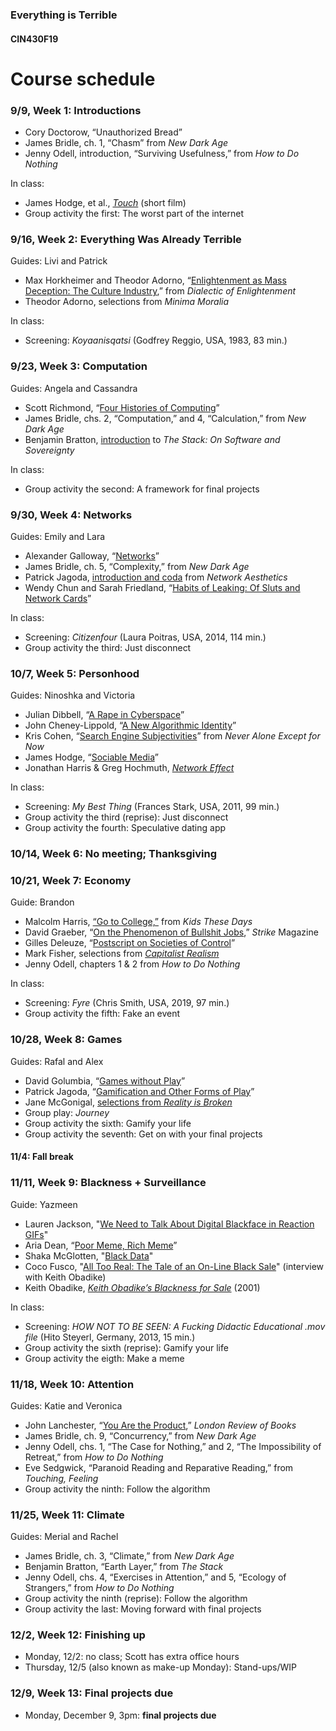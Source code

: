 ### Everything is Terrible
#### CIN430F19

# Course schedule

### 9/9, Week 1: Introductions
* Cory Doctorow, “Unauthorized Bread”
* James Bridle, ch. 1, “Chasm” from _New Dark Age_
* Jenny Odell, introduction, “Surviving Usefulness,” from _How to Do Nothing_

In class:
* James Hodge, et al., [_Touch_](https://vimeo.com/298442950?ref=tw-share) (short film)
* Group activity the first: The worst part of the internet

### 9/16, Week 2: Everything Was Already Terrible
Guides: Livi and Patrick
* Max Horkheimer and Theodor Adorno, “[Enlightenment as Mass Deception: The Culture Industry](https://cin430f19.slack.com/archives/CMRL4L2V8/p1567980092000100),” from _Dialectic of Enlightenment_
* Theodor Adorno, selections from _Minima Moralia_

In class:
* Screening: _Koyaanisqatsi_ (Godfrey Reggio, USA, 1983, 83 min.)

### 9/23, Week 3: Computation
Guides: Angela and Cassandra
* Scott Richmond, “[Four Histories of Computing](https://cin430f19.slack.com/files/UN4DNLL13/FNN5Y7KP0/richmond_-_four_histories_of_computation.docx)”
* James Bridle, chs. 2, “Computation,” and 4, “Calculation,” from _New Dark Age_
* Benjamin Bratton, [introduction](https://cin430f19.slack.com/files/UN4DNLL13/FNEA8RBV3/benjamin_bratton_-_selections_from_the_stack.pdf) to _The Stack: On Software and Sovereignty_

In class:
* Group activity the second: A framework for final projects

### 9/30, Week 4: Networks
Guides: Emily and Lara
* Alexander Galloway, “[Networks](https://cin430f19.slack.com/files/UN4DNLL13/FNNH4LLS1/alexander_galloway_-_networks.pdf)”
* James Bridle, ch. 5, “Complexity,” from _New Dark Age_
* Patrick Jagoda, [introduction and coda](https://cin430f19.slack.com/files/UN4DNLL13/FNB3FQHA7/jagoda_-_introduction_and_coda__network_aesthetics.pdf) from _Network Aesthetics_
* Wendy Chun and Sarah Friedland, “[Habits of Leaking: Of Sluts and Network Cards](https://cin430f19.slack.com/files/UN4DNLL13/FNG4RQKLH/sarah_friedland_and_wendy_chun_-_habits_of_leaking.pdf)”

In class:
* Screening: _Citizenfour_ (Laura Poitras, USA, 2014, 114 min.)
* Group activity the third: Just disconnect

### 10/7, Week 5: Personhood
Guides: Ninoshka and Victoria
* Julian Dibbell, “[A Rape in Cyberspace](https://cin430f19.slack.com/files/UN4DNLL13/FNYBFQUJK/julian_dibbell_-_a_rape_in_cyberspace.pdf)”
* John Cheney-Lippold, “[A New Algorithmic Identity](https://cin430f19.slack.com/files/UN4DNLL13/FNYBFCAMV/john_lippold-cheney_-_a_new_algorithmic_identity.pdf)”
* Kris Cohen, “[Search Engine Subjectivities](https://cin430f19.slack.com/files/UN4DNLL13/FNQ368JHF/kris_cohen_-_search_engine_subjectivities__from_never_alone_except_for_now.pdf)” from _Never Alone Except for Now_
* James Hodge, “[Sociable Media](https://cin430f19.slack.com/files/UN4DNLL13/FNHN95E6N/hodge_-_sociable_media.pdf)”
* Jonathan Harris & Greg Hochmuth, [_Network Effect_](https://networkeffect.io)

In class:
* Screening: _My Best Thing_ (Frances Stark, USA, 2011, 99 min.)
* Group activity the third (reprise): Just disconnect
* Group activity the fourth: Speculative dating app

### 10/14, Week 6: No meeting; Thanksgiving

### 10/21, Week 7: Economy
Guide: Brandon
* Malcolm Harris, [“Go to College,”](https://cin430f19.slack.com/files/UN4DNLL13/FPKT7FJ9L/malcolm_harris_-_go_to_college__from_kids_these_days.pdf) from _Kids These Days_
* David Graeber, “[On the Phenomenon of Bullshit Jobs](https://strikemag.org/bullshit-jobs/),” _Strike_ Magazine
* Gilles Deleuze, “[Postscript on Societies of Control](https://cin430f19.slack.com/files/UN4DNLL13/FPATTHATB/gilles_deleuze_-_postscript_on_the_societies_of_control.pdf)”
* Mark Fisher, selections from [_Capitalist Realism_](https://cin430f19.slack.com/files/UN4DNLL13/FPH82612Q/mark_fisher_-_capitalist_realism.pdf)
* Jenny Odell, chapters 1 & 2 from _How to Do Nothing_

In class:
* Screening: _Fyre_ (Chris Smith, USA, 2019, 97 min.)
* Group activity the fifth: Fake an event

### 10/28, Week 8: Games
Guides: Rafal and Alex
* David Golumbia, “[Games without Play](https://cin430f19.slack.com/files/UN4DNLL13/FPENS4GF5/david_golumbia_-_games_without_play.pdf)”
* Patrick Jagoda, “[Gamification and Other Forms of Play](https://cin430f19.slack.com/files/UN4DNLL13/FPKPMFU6M/jagoda_-_gamification_and_other_forms_of_play.pdf)”
* Jane McGonigal, [selections from _Reality is Broken_](https://cin430f19.slack.com/files/UN4DNLL13/FPS7T7R7X/jane_mcgonigal_-_reality_is_broken_exerpts_for_cin430.pdf)
* Group play: _Journey_
* Group activity the sixth: Gamify your life
* Group activity the seventh: Get on with your final projects

#### 11/4: Fall break

### 11/11, Week 9: Blackness + Surveillance
Guide: Yazmeen
* Lauren Jackson, "[We Need to Talk About Digital Blackface in Reaction GIFs](https://www.teenvogue.com/story/digital-blackface-reaction-gifs)"
* Aria Dean, “[Poor Meme, Rich Meme](https://reallifemag.com/poor-meme-rich-meme/)”
* Shaka McGlotten, "[Black Data](http://sfonline.barnard.edu/traversing-technologies/shaka-mcglotten-black-data/)"
* Coco Fusco, "[All Too Real: The Tale of an On-Line Black Sale](http://blacknetart.com/coco.html)" (interview with Keith Obadike)
* Keith Obadike, [_Keith Obadike’s Blackness for Sale_](http://obadike.tripod.com/ebay.html) (2001)

In class:
* Screening: _HOW NOT TO BE SEEN: A Fucking Didactic Educational .mov file_ (Hito Steyerl, Germany, 2013, 15 min.)
* Group activity the sixth (reprise): Gamify your life
* Group activity the eigth: Make a meme

### 11/18, Week 10: Attention
Guides: Katie and Veronica
* John Lanchester, “[You Are the Product](https://www.lrb.co.uk/v39/n16/john-lanchester/you-are-the-product),” _London Review of Books_
* James Bridle, ch. 9, “Concurrency,” from _New Dark Age_
* Jenny Odell, chs. 1, “The Case for Nothing,” and 2, “The Impossibility of Retreat,” from _How to Do Nothing_
* Eve Sedgwick, “Paranoid Reading and Reparative Reading,” from _Touching, Feeling_
* Group activity the ninth: Follow the algorithm

### 11/25, Week 11: Climate
Guides: Merial and Rachel
* James Bridle, ch. 3, “Climate,” from _New Dark Age_
* Benjamin Bratton, “Earth Layer,” from _The Stack_
* Jenny Odell, chs. 4, “Exercises in Attention,” and 5, “Ecology of Strangers,” from _How to Do Nothing_
* Group activity the ninth (reprise): Follow the algorithm
* Group activity the last: Moving forward with final projects

### 12/2, Week 12: Finishing up
* Monday, 12/2: no class; Scott has extra office hours
* Thursday, 12/5 (also known as make-up Monday): Stand-ups/WIP

### 12/9, Week 13: Final projects due
* Monday, December 9, 3pm: **final projects due**
